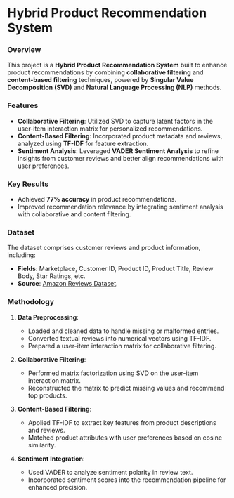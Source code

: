 # Hybrid Product Recommendation System

### Overview
This project is a **Hybrid Product Recommendation System** built to enhance product recommendations by combining **collaborative filtering** and **content-based filtering** techniques, powered by **Singular Value Decomposition (SVD)** and **Natural Language Processing (NLP)** methods.

### Features
- **Collaborative Filtering**: Utilized SVD to capture latent factors in the user-item interaction matrix for personalized recommendations.
- **Content-Based Filtering**: Incorporated product metadata and reviews, analyzed using **TF-IDF** for feature extraction.
- **Sentiment Analysis**: Leveraged **VADER Sentiment Analysis** to refine insights from customer reviews and better align recommendations with user preferences.

### Key Results
- Achieved **77% accuracy** in product recommendations.
- Improved recommendation relevance by integrating sentiment analysis with collaborative and content filtering.

### Dataset
The dataset comprises customer reviews and product information, including:
- **Fields**: Marketplace, Customer ID, Product ID, Product Title, Review Body, Star Ratings, etc.
- **Source**: [Amazon Reviews Dataset](https://www.kaggle.com/snap/amazon-fine-food-reviews).

### Methodology
1. **Data Preprocessing**:
   - Loaded and cleaned data to handle missing or malformed entries.
   - Converted textual reviews into numerical vectors using TF-IDF.
   - Prepared a user-item interaction matrix for collaborative filtering.
   
2. **Collaborative Filtering**:
   - Performed matrix factorization using SVD on the user-item interaction matrix.
   - Reconstructed the matrix to predict missing values and recommend top products.

3. **Content-Based Filtering**:
   - Applied TF-IDF to extract key features from product descriptions and reviews.
   - Matched product attributes with user preferences based on cosine similarity.

4. **Sentiment Integration**:
   - Used VADER to analyze sentiment polarity in review text.
   - Incorporated sentiment scores into the recommendation pipeline for enhanced precision.
